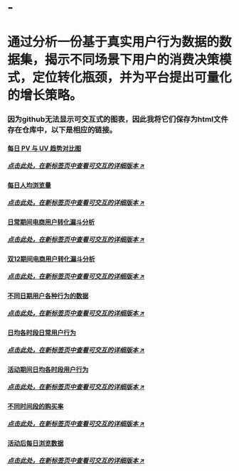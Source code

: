 # -
# 通过分析一份基于真实用户行为数据的数据集，揭示不同场景下用户的消费决策模式，定位转化瓶颈，并为平台提出可量化的增长策略。
### 因为github无法显示可交互式的图表，因此我将它们保存为html文件存在仓库中，以下是相应的链接。
#### [每日 PV 与 UV 趋势对比图](https://mudaj-123.github.io/ecommerce-user-behavior-analysis/output/chart_1.html)
##### **<a href="https://mudaj-123.github.io/ecommerce-user-behavior-analysis/output/chart_1.html" target="_blank" rel="noopener noreferrer">点击此处，在新标签页中查看可交互的详细版本 ↗</a>**
#### [每日人均浏览量](https://mudaj-123.github.io/ecommerce-user-behavior-analysis/output/chart_2.html)
##### **<a href="https://mudaj-123.github.io/ecommerce-user-behavior-analysis/output/chart_2.html" target="_blank" rel="noopener noreferrer">点击此处，在新标签页中查看可交互的详细版本 ↗</a>**
#### [日常期间电商用户转化漏斗分析](https://mudaj-123.github.io/ecommerce-user-behavior-analysis/output/chart_c.html)
##### **<a href="https://mudaj-123.github.io/ecommerce-user-behavior-analysis/output/chart_c.html" target="_blank" rel="noopener noreferrer">点击此处，在新标签页中查看可交互的详细版本 ↗</a>**
#### [双12期间电商用户转化漏斗分析](https://mudaj-123.github.io/ecommerce-user-behavior-analysis/output/chart_c_1.html)
##### **<a href="https://mudaj-123.github.io/ecommerce-user-behavior-analysis/output/chart_c_1.html" target="_blank" rel="noopener noreferrer">点击此处，在新标签页中查看可交互的详细版本 ↗</a>**
#### [不同日期用户各种行为的数据](https://mudaj-123.github.io/ecommerce-user-behavior-analysis/output/chart_L.html)
##### **<a href="https://mudaj-123.github.io/ecommerce-user-behavior-analysis/output/chart_L.html" target="_blank" rel="noopener noreferrer">点击此处，在新标签页中查看可交互的详细版本 ↗</a>**
#### [日均各时段日常用户行为](https://mudaj-123.github.io/ecommerce-user-behavior-analysis/output/chart_ggrid.html)
##### **<a href="https://mudaj-123.github.io/ecommerce-user-behavior-analysis/output/chart_ggrid.html" target="_blank" rel="noopener noreferrer">点击此处，在新标签页中查看可交互的详细版本 ↗</a>**
#### [活动期间日均各时段用户行为](https://mudaj-123.github.io/ecommerce-user-behavior-analysis/output/chart_active_ggrid.html)
##### **<a href="https://mudaj-123.github.io/ecommerce-user-behavior-analysis/output/chart_active_ggrid.html" target="_blank" rel="noopener noreferrer">点击此处，在新标签页中查看可交互的详细版本 ↗</a>**
#### [不同时间段的购买率](https://mudaj-123.github.io/ecommerce-user-behavior-analysis/output/chart_pr.html)
##### **<a href="https://mudaj-123.github.io/ecommerce-user-behavior-analysis/output/chart_pr.html" target="_blank" rel="noopener noreferrer">点击此处，在新标签页中查看可交互的详细版本 ↗</a>**
#### [活动后每日浏览数据](https://mudaj-123.github.io/ecommerce-user-behavior-analysis/output/chart_after_active_l_d.html)
##### **<a href="https://mudaj-123.github.io/ecommerce-user-behavior-analysis/output/chart_after_active_l_d.html" target="_blank" rel="noopener noreferrer">点击此处，在新标签页中查看可交互的详细版本 ↗</a>**
